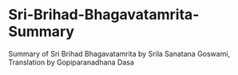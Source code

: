 # Sri-Brihad-Bhagavatamrita-Summary
Summary of Sri Brihad Bhagavatamrita by Srila Sanatana Goswami, Translation by Gopiparanadhana Dasa  

